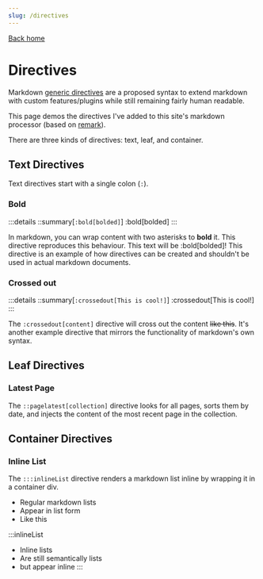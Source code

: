 ```yaml
---
slug: /directives
---
```


[Back home](/)

# Directives

Markdown [generic directives](https://talk.commonmark.org/t/generic-directives-plugins-syntax/444) are a proposed syntax to extend markdown with custom features/plugins while still remaining fairly human readable.

This page demos the directives I've added to this site's markdown processor (based on [remark](https://github.com/remarkjs/remark)).

There are three kinds of directives: text, leaf, and container.

## Text Directives

Text directives start with a single colon (`:`).

### Bold

:::details
::summary[`:bold[bolded]`]
:bold[bolded]
:::

In markdown, you can wrap content with two asterisks to **bold** it. This directive reproduces this behaviour. This text will be :bold[bolded]! This directive is an example of how directives can be created and shouldn't be used in actual markdown documents.

### Crossed out

:::details
::summary[`:crossedout[This is cool!]`]
:crossedout[This is cool!]
:::

The `:crossedout[content]` directive will cross out the content ~~like this~~. It's another example directive that mirrors the functionality of markdown's own syntax.

## Leaf Directives

### Latest Page

The `::pagelatest[collection]` directive looks for all pages, sorts them by date, and injects
the content of the most recent page in the collection.

## Container Directives

### Inline List

The `:::inlineList` directive renders a markdown list inline by wrapping it in a container div.

- Regular markdown lists
- Appear in list form
- Like this

:::inlineList
- Inline lists
- Are still semantically lists
- but appear inline
:::